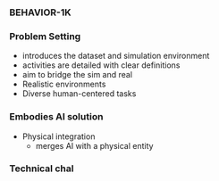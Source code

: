 ### BEHAVIOR-1K

### Problem Setting
- introduces the dataset and simulation environment
- activities are detailed with clear definitions
- aim to bridge the sim and real
- Realistic environments
- Diverse human-centered tasks
### Embodies AI solution
- Physical integration
	- merges AI with a physical entity
### Technical chal
